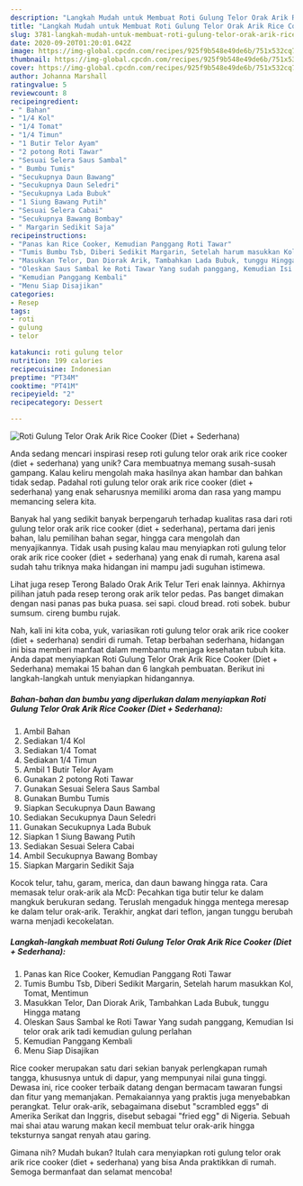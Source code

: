 ```yaml
---
description: "Langkah Mudah untuk Membuat Roti Gulung Telor Orak Arik Rice Cooker (Diet + Sederhana), Sempurna"
title: "Langkah Mudah untuk Membuat Roti Gulung Telor Orak Arik Rice Cooker (Diet + Sederhana), Sempurna"
slug: 3781-langkah-mudah-untuk-membuat-roti-gulung-telor-orak-arik-rice-cooker-diet-sederhana-sempurna
date: 2020-09-20T01:20:01.042Z
image: https://img-global.cpcdn.com/recipes/925f9b548e49de6b/751x532cq70/roti-gulung-telor-orak-arik-rice-cooker-diet-sederhana-foto-resep-utama.jpg
thumbnail: https://img-global.cpcdn.com/recipes/925f9b548e49de6b/751x532cq70/roti-gulung-telor-orak-arik-rice-cooker-diet-sederhana-foto-resep-utama.jpg
cover: https://img-global.cpcdn.com/recipes/925f9b548e49de6b/751x532cq70/roti-gulung-telor-orak-arik-rice-cooker-diet-sederhana-foto-resep-utama.jpg
author: Johanna Marshall
ratingvalue: 5
reviewcount: 8
recipeingredient:
- " Bahan"
- "1/4 Kol"
- "1/4 Tomat"
- "1/4 Timun"
- "1 Butir Telor Ayam"
- "2 potong Roti Tawar"
- "Sesuai Selera Saus Sambal"
- " Bumbu Tumis"
- "Secukupnya Daun Bawang"
- "Secukupnya Daun Seledri"
- "Secukupnya Lada Bubuk"
- "1 Siung Bawang Putih"
- "Sesuai Selera Cabai"
- "Secukupnya Bawang Bombay"
- " Margarin Sedikit Saja"
recipeinstructions:
- "Panas kan Rice Cooker, Kemudian Panggang Roti Tawar"
- "Tumis Bumbu Tsb, Diberi Sedikit Margarin, Setelah harum masukkan Kol, Tomat, Mentimun"
- "Masukkan Telor, Dan Diorak Arik, Tambahkan Lada Bubuk, tunggu Hingga matang"
- "Oleskan Saus Sambal ke Roti Tawar Yang sudah panggang, Kemudian Isi telor orak arik tadi kemudian gulung perlahan"
- "Kemudian Panggang Kembali"
- "Menu Siap Disajikan"
categories:
- Resep
tags:
- roti
- gulung
- telor

katakunci: roti gulung telor 
nutrition: 199 calories
recipecuisine: Indonesian
preptime: "PT34M"
cooktime: "PT41M"
recipeyield: "2"
recipecategory: Dessert

---
```



![Roti Gulung Telor Orak Arik Rice Cooker (Diet + Sederhana)](https://img-global.cpcdn.com/recipes/925f9b548e49de6b/751x532cq70/roti-gulung-telor-orak-arik-rice-cooker-diet-sederhana-foto-resep-utama.jpg)

Anda sedang mencari inspirasi resep roti gulung telor orak arik rice cooker (diet + sederhana) yang unik? Cara membuatnya memang susah-susah gampang. Kalau keliru mengolah maka hasilnya akan hambar dan bahkan tidak sedap. Padahal roti gulung telor orak arik rice cooker (diet + sederhana) yang enak seharusnya memiliki aroma dan rasa yang mampu memancing selera kita.

Banyak hal yang sedikit banyak berpengaruh terhadap kualitas rasa dari roti gulung telor orak arik rice cooker (diet + sederhana), pertama dari jenis bahan, lalu pemilihan bahan segar, hingga cara mengolah dan menyajikannya. Tidak usah pusing kalau mau menyiapkan roti gulung telor orak arik rice cooker (diet + sederhana) yang enak di rumah, karena asal sudah tahu triknya maka hidangan ini mampu jadi suguhan istimewa.

Lihat juga resep Terong Balado Orak Arik Telur Teri enak lainnya. Akhirnya pilihan jatuh pada resep terong orak arik telor pedas. Pas banget dimakan dengan nasi panas pas buka puasa. sei sapi. cloud bread. roti sobek. bubur sumsum. cireng bumbu rujak.


Nah, kali ini kita coba, yuk, variasikan roti gulung telor orak arik rice cooker (diet + sederhana) sendiri di rumah. Tetap berbahan sederhana, hidangan ini bisa memberi manfaat dalam membantu menjaga kesehatan tubuh kita. Anda dapat menyiapkan Roti Gulung Telor Orak Arik Rice Cooker (Diet + Sederhana) memakai 15 bahan dan 6 langkah pembuatan. Berikut ini langkah-langkah untuk menyiapkan hidangannya.

<!--inarticleads1-->

##### Bahan-bahan dan bumbu yang diperlukan dalam menyiapkan Roti Gulung Telor Orak Arik Rice Cooker (Diet + Sederhana):

1. Ambil  Bahan
1. Sediakan 1/4 Kol
1. Sediakan 1/4 Tomat
1. Sediakan 1/4 Timun
1. Ambil 1 Butir Telor Ayam
1. Gunakan 2 potong Roti Tawar
1. Gunakan Sesuai Selera Saus Sambal
1. Gunakan  Bumbu Tumis
1. Siapkan Secukupnya Daun Bawang
1. Sediakan Secukupnya Daun Seledri
1. Gunakan Secukupnya Lada Bubuk
1. Siapkan 1 Siung Bawang Putih
1. Sediakan Sesuai Selera Cabai
1. Ambil Secukupnya Bawang Bombay
1. Siapkan  Margarin Sedikit Saja


Kocok telur, tahu, garam, merica, dan daun bawang hingga rata. Cara memasak telur orak-arik ala McD: Pecahkan tiga butir telur ke dalam mangkuk berukuran sedang. Teruslah mengaduk hingga mentega meresap ke dalam telur orak-arik. Terakhir, angkat dari teflon, jangan tunggu berubah warna menjadi kecokelatan. 

<!--inarticleads2-->

##### Langkah-langkah membuat Roti Gulung Telor Orak Arik Rice Cooker (Diet + Sederhana):

1. Panas kan Rice Cooker, Kemudian Panggang Roti Tawar
1. Tumis Bumbu Tsb, Diberi Sedikit Margarin, Setelah harum masukkan Kol, Tomat, Mentimun
1. Masukkan Telor, Dan Diorak Arik, Tambahkan Lada Bubuk, tunggu Hingga matang
1. Oleskan Saus Sambal ke Roti Tawar Yang sudah panggang, Kemudian Isi telor orak arik tadi kemudian gulung perlahan
1. Kemudian Panggang Kembali
1. Menu Siap Disajikan


Rice cooker merupakan satu dari sekian banyak perlengkapan rumah tangga, khususnya untuk di dapur, yang mempunyai nilai guna tinggi. Dewasa ini, rice cooker terbaik datang dengan bermacam tawaran fungsi dan fitur yang memanjakan. Pemakaiannya yang praktis juga menyebabkan perangkat. Telur orak-arik, sebagaimana disebut &#34;scrambled eggs&#34; di Amerika Serikat dan Inggris, disebut sebagai &#34;fried egg&#34; di Nigeria. Sebuah mai shai atau warung makan kecil membuat telur orak-arik hingga teksturnya sangat renyah atau garing. 

Gimana nih? Mudah bukan? Itulah cara menyiapkan roti gulung telor orak arik rice cooker (diet + sederhana) yang bisa Anda praktikkan di rumah. Semoga bermanfaat dan selamat mencoba!
